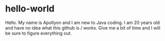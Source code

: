 # hello-world

Hello. My name is Apollyon and I am new to Java coding.
I am 20 years old and have no idea what this github is / works.
Give me a bit of time and I will be sure to figure everything out.
